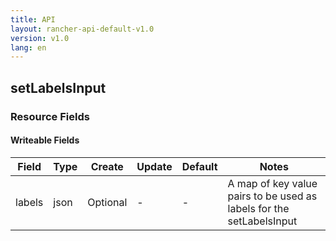 ```yaml
---
title: API
layout: rancher-api-default-v1.0
version: v1.0
lang: en
---
```


## setLabelsInput



### Resource Fields

#### Writeable Fields

Field | Type | Create | Update | Default | Notes
---|---|---|---|---|---
labels | json | Optional | - | - | A map of key value pairs to be used as labels for the setLabelsInput



<br>
